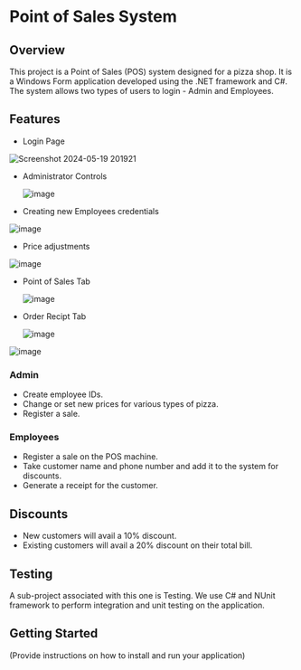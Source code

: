 # Point of Sales System

## Overview
This project is a Point of Sales (POS) system designed for a pizza shop. It is a Windows Form application developed using the .NET framework and C#. The system allows two types of users to login - Admin and Employees.

## Features
- Login Page
  
![Screenshot 2024-05-19 201921](https://github.com/Hirikanand20/Point-of-sales-system-for-pizza-store-/assets/76699698/3e8c98b8-71fa-4545-a0fe-3aed0ed76862)

- Administrator Controls
  
  ![image](https://github.com/Hirikanand20/Point-of-sales-system-for-pizza-store-/assets/76699698/f32596b9-8d93-44e8-bc8c-8b3c7250f3f6)


- Creating new Employees credentials

![image](https://github.com/Hirikanand20/Point-of-sales-system-for-pizza-store-/assets/76699698/2ea50e06-77ef-4363-a771-1899ccd0be5c)

- Price adjustments

![image](https://github.com/Hirikanand20/Point-of-sales-system-for-pizza-store-/assets/76699698/6f7b634d-8bfe-4d76-82b1-7a9c867a00fc)

- Point of Sales Tab

  ![image](https://github.com/Hirikanand20/Point-of-sales-system-for-pizza-store-/assets/76699698/bee30c5c-d299-4f5b-864b-65d164413c75)

- Order Recipt Tab

  ![image](https://github.com/Hirikanand20/Point-of-sales-system-for-pizza-store-/assets/76699698/11fea470-d00e-4b86-a009-96c4694c542a)



![image](https://github.com/Hirikanand20/Point-of-sales-system-for-pizza-store-/assets/76699698/4b69adb6-e134-4821-898f-acefdfab92f1)


  




### Admin
- Create employee IDs.
- Change or set new prices for various types of pizza.
- Register a sale.

### Employees
- Register a sale on the POS machine.
- Take customer name and phone number and add it to the system for discounts.
- Generate a receipt for the customer.

## Discounts
- New customers will avail a 10% discount.
- Existing customers will avail a 20% discount on their total bill.

## Testing
A sub-project associated with this one is Testing. We use C# and NUnit framework to perform integration and unit testing on the application.

## Getting Started
(Provide instructions on how to install and run your application)

